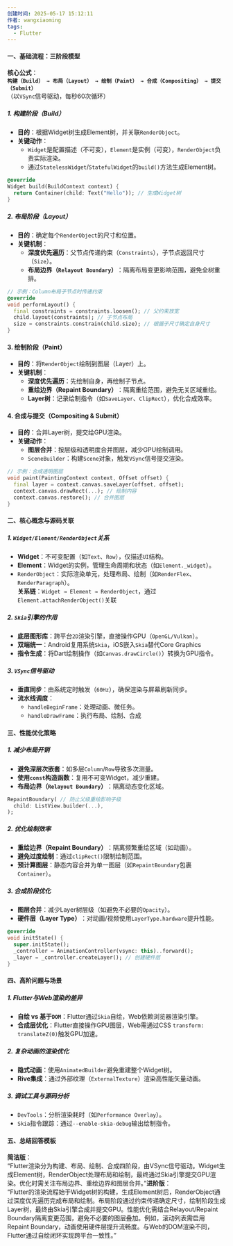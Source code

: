 ```yaml
---
创建时间: 2025-05-17 15:12:11
作者: wangxiaoming
tags:
  - Flutter
---
```

#### 一、基础流程：三阶段模型

**核心公式**​：  
​**`构建（Build） → 布局（Layout） → 绘制（Paint） → 合成（Compositing） → 提交（Submit）`**​  
（以`VSync`信号驱动，每秒60次循环）

##### **1. 构建阶段（Build）​**​
- ​**目的**​：根据Widget树生成Element树，并关联`RenderObject`。
- ​**关键动作**​：
    - `Widget`是配置描述（不可变），`Element`是实例（可变），`RenderObject`负责实际渲染。
    - 通过`StatelessWidget`/`StatefulWidget`的`build()`方法生成Element树。
```dart
@override
Widget build(BuildContext context) {
  return Container(child: Text("Hello")); // 生成Widget树
}
```
##### ​**2. 布局阶段（Layout）​**​

- ​**目的**​：确定每个`RenderObject`的尺寸和位置。
- ​**关键机制**​：
    - ​**深度优先遍历**​：父节点传递约束（`Constraints`），子节点返回尺寸（`Size`）。
    - ​**布局边界（`Relayout Boundary`）​**​：隔离布局变更影响范围，避免全树重排。
```dart
// 示例：Column布局子节点时传递约束
@override
void performLayout() {
  final constraints = constraints.loosen(); // 父约束放宽
  child.layout(constraints); // 子节点布局
  size = constraints.constrain(child.size); // 根据子尺寸确定自身尺寸
}
```
#### ​**3. 绘制阶段（Paint）​**​

- ​**目的**​：将`RenderObject`绘制到图层（Layer）上。
- ​**关键机制**​：
    - ​**深度优先遍历**​：先绘制自身，再绘制子节点。
    - ​**重绘边界（Repaint Boundary）​**​：隔离重绘范围，避免无关区域重绘。
    - ​**Layer树**​：记录绘制指令（如`SaveLayer`、`ClipRect`），优化合成效率。

#### ​**4. 合成与提交（Compositing & Submit）​**​

- ​**目的**​：合并Layer树，提交给GPU渲染。
- ​**关键动作**​：
    - ​**图层合并**​：按层级和透明度合并图层，减少GPU绘制调用。
    - ​`SceneBuilder`​：构建`Scene`对象，触发`VSync`信号提交渲染。
```dart
// 示例：合成透明图层
void paint(PaintingContext context, Offset offset) {
  final layer = context.canvas.saveLayer(offset, offset);
  context.canvas.drawRect(...); // 绘制内容
  context.canvas.restore(); // 合并图层
}
```
#### 二、核心概念与源码关联
##### **1. `Widget/Element/RenderObject`关系**​
- ​**Widget**​：不可变配置（如`Text`、`Row`），仅描述`UI`结构。
- ​**Element**​：Widget的实例，管理生命周期和状态（如`Element._widget`）。
- ​`RenderObject`​：实际渲染单元，处理布局、绘制（如`RenderFlex`、`RenderParagraph`）。  
    ​**关系链**​：`Widget → Element → RenderObject`，通过`Element.attachRenderObject()`关联
##### ​**2. `Skia`引擎的作用**​
- ​**底层图形库**​：跨平台`2D`渲染引擎，直接操作GPU（`OpenGL/Vulkan`）。
- ​**双端统一**​：Android复用系统`Skia`，iOS嵌入`Skia`替代Core Graphics
- ​**指令生成**​：将Dart绘制操作（如`Canvas.drawCircle()`）转换为GPU指令。
##### ​**3. `VSync`信号驱动**​
- ​**垂直同步**​：由系统定时触发（`60Hz`），确保渲染与屏幕刷新同步。
- ​**流水线调度**​：
    - `handleBeginFrame`：处理动画、微任务。
    - `handleDrawFrame`：执行布局、绘制、合成
#### 三、性能优化策略
##### ​**1. 减少布局开销**​

- ​**避免深层次嵌套**​：如多层`Column`/`Row`导致多次测量。
- ​**使用`const`构造函数**​：复用不可变Widget，减少重建。
- ​**布局边界（`Relayout Boundary`）​**​：隔离动态变化区域。
```dart
RepaintBoundary( // 防止父级重绘影响子级
  child: ListView.builder(...),
);
```
##### ​**2. 优化绘制效率**​
- ​**重绘边界（Repaint Boundary）​**​：隔离频繁重绘区域（如动画）。
- ​**避免过度绘制**​：通过`clipRect()`限制绘制范围。
- ​**预计算图层**​：静态内容合并为单一图层（如`RepaintBoundary`包裹`Container`）。
##### ​**3. 合成阶段优化**​
- ​**图层合并**​：减少Layer树层级（如避免不必要的`Opacity`）。
- ​**硬件层（Layer Type）​**​：对动画/视频使用`LayerType.hardware`提升性能。
```dart
@override
void initState() {
  super.initState();
  _controller = AnimationController(vsync: this)..forward();
  _layer = _controller.createLayer(); // 创建硬件层
}
```
#### 四、高阶问题与场景
##### ​**1. Flutter与Web渲染的差异**​
- ​**自绘 vs 基于`DOM`**​：Flutter通过`Skia`自绘，Web依赖浏览器渲染引擎。
- ​**合成层优化**​：Flutter直接操作GPU图层，Web需通过CSS `transform: translateZ(0)`触发GPU加速。
##### ​**2. 复杂动画的渲染优化**​
- ​**隐式动画**​：使用`AnimatedBuilder`避免重建整个Widget树。
- ​**Rive集成**​：通过外部纹理（`ExternalTexture`）渲染高性能矢量动画。
##### ​**3. 调试工具与源码分析**​
- ​`DevTools`：分析渲染耗时（如`Performance Overlay`）。
- ​`Skia`指令跟踪​：通过`--enable-skia-debug`输出绘制指令。
#### 五、总结回答模板
**简洁版**​：  
“Flutter渲染分为构建、布局、绘制、合成四阶段，由VSync信号驱动。Widget生成Element树，RenderObject处理布局和绘制，最终通过Skia引擎提交GPU渲染。优化时需关注布局边界、重绘边界和图层合并。”
​**进阶版**​：  
“Flutter的渲染流程始于Widget树的构建，生成Element树后，RenderObject通过深度优先遍历完成布局和绘制。布局阶段通过约束传递确定尺寸，绘制阶段生成Layer树，最终由Skia引擎合成并提交GPU。性能优化需结合Relayout/Repaint Boundary隔离变更范围，避免不必要的图层叠加。例如，滚动列表需启用Repaint Boundary，动画使用硬件层提升流畅度。与Web的DOM渲染不同，Flutter通过自绘闭环实现跨平台一致性。”